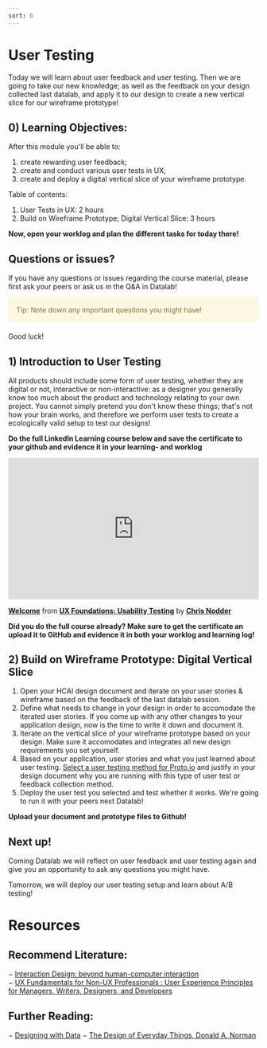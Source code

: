 ```yaml
---
sort: 6
---
```


# User Testing
Today we will learn about user feedback and user testing. Then we are going to take our new knowledge; as well as the feedback on your design collected last datalab, and apply it to our design to create a new vertical slice for our wireframe prototype!

## 0) Learning Objectives:
After this module you'll be able to:
1. create rewarding user feedback;
2. create and conduct various user tests in UX;
3. create and deploy a digital vertical slice of your wireframe prototype.

Table of contents:
1. User Tests in UX: 2 hours
2. Build on Wireframe Prototype; Digital Vertical Slice: 3 hours

**Now, open your worklog and plan the different tasks for today there!**

## Questions or issues?
If you have any questions or issues regarding the course material, please first ask your peers or ask us in the Q&A in Datalab!

<div style="padding: 15px; border: 1px solid transparent; border-color: transparent; margin-bottom: 20px; border-radius: 4px; color: #8a6d3b;; background-color: #fcf8e3; border-color: #faebcc;">
Tip: Note down any important questions you might have!
 </div>

Good luck!


## 1) Introduction to User Testing
All products should include some form of user testing, whether they are digital or not, interactive or non-interactive: as a designer you generally know too much about the product and technology relating to your own project. You cannot simply pretend you don't know these things; that's not how your brain works, and therefore we perform user tests to create a ecologically valid setup to test our designs!

**Do the full LinkedIn Learning course below and save the certificate to your github and evidence it in your learning- and worklog**

<div style="position:relative;height:0;padding-bottom:56.25%"><iframe width="640" height="360" src="https://www.linkedin.com/learning/embed/ux-foundations-usability-testing/welcome?autoplay=false&claim=AQEMhSFU9IOR4gAAAX13dSNwcSxuzMWaKg2KmGz1PtqV2uTTvS0sBYxvwnAL6NXbE9YAuHjenrjjeNIJZZFg_K_4znSVqQR8FI4NSCQ-YKy0nsRHejBd9wiumtx2L056Ui67Yl9ai7Mu23ObrQC0jMf3DqK6sGg7o9iTKC40VdeufmO7T6XPIMMJ6Y0SGFfflCarLooC_2tUujzLHWiwWz3dz1K7kFzxcNqRUBh6tu59m2yH7vrPzh8_wsFr1dygWzi6tg-bN20RhxWkNqlO4vzfJJZ2JPSamWpvBIG3vbLlxh_xBwOsEkt-HoTngeqaAIkXmRtGCFZbKl2BS9rwpk8fRms0kgNuu-TtMpt48VRf8xpmzNGItU1uK8DCJL0TKcVv3RxVRSJBrQ9RzW0JjOfdnkF77JkldZIRWxN5J6_qeRUGipyXHyTy4IMZE_5EfIa9QlZtZva1cj1LuwfzeF_vw97KRrmcRGMSt_pyggPvi_44J1FCjEBdkp8fuDIuWZTeG6njQ87O1mTFwtTdq4TGvNUZepYvhicDJH_g4bIRwt9YSDbBvs7fpHoKFRq1rfMp80HjsigrhJ6QxjZQVTxDPCqUKfmdO_envIfCtV54fHP46iN_vYwrMIiHxjfmYUUPpvJkOx0ZkOHx1LEtJ9p0lCOH-NFbhbiBdWj9STesbBJKoMuvXlps6ejVgp4narmoHbS_9AChx_qNzHjQdiiFG9dE9lmAyXamvx8euEvtGw&lipi=urn%3Ali%3Apage%3Ad_learning_content%3BvDqqw%2BLFRxaa7nOyBGxlTg%3D%3D&licu" mozallowfullscreen="true" webkitallowfullscreen="true" allowfullscreen="true" frameborder="0" style="position:absolute;width:100%;height:100%;left:0"></iframe></div><p><strong><a href="https://www.linkedin.com/learning/ux-foundations-usability-testing/welcome?trk=embed_lil">Welcome</a></strong> from <strong><a href="https://www.linkedin.com/learning/ux-foundations-usability-testing?trk=embed_lil">UX Foundations: Usability Testing</a></strong> by <strong><a href="https://www.linkedin.com/learning/instructors/chris-nodder?trk=embed_lil">Chris Nodder</a></strong></p>

**Did you do the full course already? Make sure to get the certificate an upload it to GitHub and evidence it in both your worklog and learning log!**


## 2) Build on Wireframe Prototype: Digital Vertical Slice
1. Open your HCAI design document and iterate on your user stories & wireframe based on the feedback of the last datalab session.
2. Define what needs to change in your design in order to accomodate the iterated user stories. If you come up with any other changes to your application design, now is the time to write it down and document it.
3. Iterate on the vertical slice of your wireframe prototype based on your design. Make sure it accomodates and integrates all new design requirements you set yourself.
4. Based on your application, user stories and what you just learned about user testing. [Select a user testing method for Proto.io](https://support.proto.io/hc/en-us/articles/220363528-Getting-feedback) and justify in your design document why you are running with this type of user test or feedback collection method.
5. Deploy the user test you selected and test whether it works. We're going to run it with your peers next Datalab!

**Upload your document and prototype files to Github!**


## Next up!
Coming Datalab we will reflect on user feedback and user testing again and give you an opportunity to ask any questions you might have.

Tomorrow, we will deploy our user testing setup and learn about A/B testing!


# Resources
## Recommend Literature:
−	[Interaction Design: beyond human-computer interaction](https://login.proxy1.dom1.nhtv.nl/login?url=https://search.ebscohost.com/login.aspx?direct=true&db=cat01829a&AN=buas.303541695&site=eds-live)   
−	[UX Fundamentals for Non-UX Professionals : User Experience Principles for Managers, Writers, Designers, and Developers](https://login.proxy1.dom1.nhtv.nl/login?url=https://search.ebscohost.com/login.aspx?direct=true&db=edsebk&AN=1892077&site=eds-live)

## Further Reading:
−	[Designing with Data](http://shop.oreilly.com/product/0636920026228.do)
−	[The Design of Everyday Things, Donald A. Norman](https://login.proxy1.dom1.nhtv.nl/login?url=https://search.ebscohost.com/login.aspx?direct=true&db=cat01829a&AN=buas.393706974&site=eds-live)
